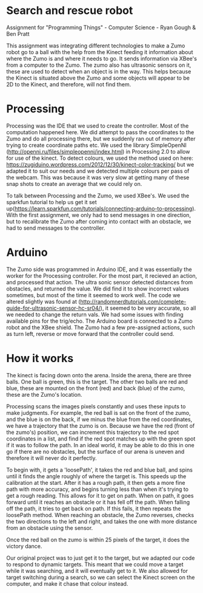# Search and rescue robot

Assignment for "Programming Things" - Computer Science - Ryan Gough & Ben Pratt

This assignment was integrating different technologies to make a Zumo robot go to a ball with the help from the Kinect
feeding it information about where the Zumo is and where it needs to go. It sends information via XBee's from a computer
to the Zumo. The zumo also has ultrasonic sensors on it, these are used to detect when an object is in the way. This helps because
the Kinect is situated above the Zumo and some objects will appear to be 2D to the Kinect, and therefore, will not find them.

# Processing

Processing was the IDE that we used to create the controller. Most of the computation happened here. We did
attempt to pass the coordinates to the Zumo and do all processing there, but we suddenly ran out of memory after trying to create coordinate paths etc.
We used the library SimpleOpenNI (http://openni.ru/files/simpleopenni/index.html) in Processing 2.0 to allow for use of the kinect. 
To detect colours, we used the method used on here: https://zugiduino.wordpress.com/2012/12/30/kinect-color-tracking/ but we adapted it
to suit our needs and we detected multiple colours per pass of the webcam. This was because it was very slow at getting many of these
snap shots to create an average that we could rely on.

To talk between Processing and the Zumo, we used XBee's. We used the sparkfun tutorial to help us get it set up(https://learn.sparkfun.com/tutorials/connecting-arduino-to-processing).
With the first assignment, we only had to send messages in one direction, but to recalibrate the Zumo after coming into contact
with an obstacle, we had to send messages to the controller.

# Arduino

The Zumo side was programmed in Arduino IDE, and it was essentially the worker for the Processing controller. For the most part, it recieved an action, and processed that action. The ultra sonic sensor detected distances from obstacles, and returned the value. We did find it to show incorrect values sometimes, but most of the time it seemed to work well. The code we altered slightly was found
at (http://randomnerdtutorials.com/complete-guide-for-ultrasonic-sensor-hc-sr04/), it seemed to be very accurate, so all we needed
to change the return vals. We had some issues with finding available pins for the trig/echo. The Arduino board is connected to a Zumo robot and the XBee shield. The Zumo had a few pre-assigned actions, such as turn left, reverse or move forward that the controller could send. 

# How it works

The kinect is facing down onto the arena. 
Inside the arena, there are three balls.
One ball is green, this is the target.
The other two balls are red and blue, these are mounted on the front (red) and back (blue) of the zumo, these are the Zumo's location.

Processing scans the images pixels constantly and uses these inputs to make judgments. 
For example, the red ball is sat on the front of the zumo, and the blue is on the back, if we minus the blue from the red coordinates,
we have a trajectory that the zumo is on. Because we have the red (front of the zumo's) position, we can increment
this trajectory to the red spot coordinates in a list, and find if the red spot matches up with the green spot if it was to follow the path. In an ideal world, it may be able to do this in one go if there are no obstacles, but the surface of our arena is uneven and therefore it will never do it perfectly. 

To begin with, it gets a 'loosePath', it takes the red and blue ball, and spins until it finds the angle roughly of where the target is. This speeds up the calibration at the start. After it has a rough path, it then gets a more fine path with more accuracy, and begins turning less than when it's trying to get a rough reading. This allows for it to get on path. When on path, it goes forward
until it reaches an obstacle or it has fell off the path. When falling off the path, it tries to get back on path. If this fails, it then repeats the loosePath method.  When reaching an obstacle, the Zumo reverses, checks the two directions to the left and right, and takes the one with more distance from an obstacle using the sensor.

Once the red ball on the zumo is within 25 pixels of the target, it does the victory dance. 

Our original project was to just get it to the target, but we adapted our code to respond to dynamic targets. This meant that
we could move a target while it was searching, and it will eventually get to it. We also allowed for target switching during
a search, so we can select the Kinect screen on the computer, and make it chase that colour instead.



